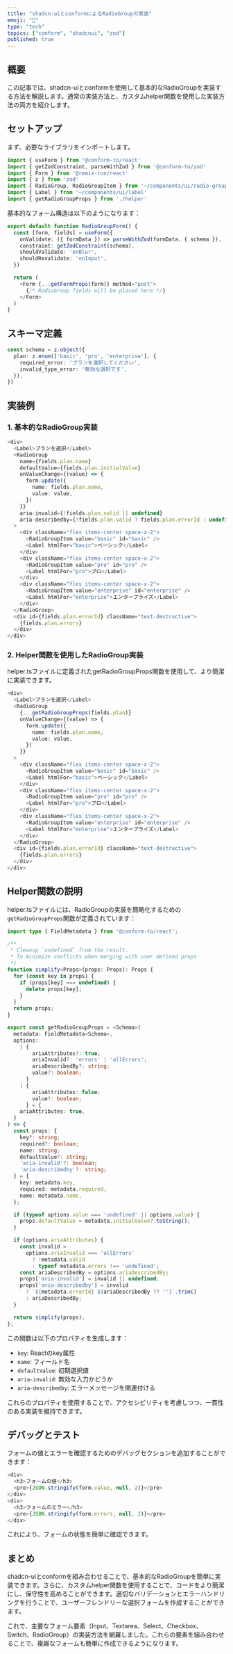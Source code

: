```yaml
---
title: "shadcn-uiとconformによるRadioGroupの実装"
emoji: "📝"
type: "tech"
topics: ["conform", "shadcnui", "zod"]
published: true
---
```


## 概要

この記事では、shadcn-uiとconformを使用して基本的なRadioGroupを実装する方法を解説します。通常の実装方法と、カスタムhelper関数を使用した実装方法の両方を紹介します。

## セットアップ

まず、必要なライブラリをインポートします。

```typescript
import { useForm } from '@conform-to/react'
import { getZodConstraint, parseWithZod } from '@conform-to/zod'
import { Form } from '@remix-run/react'
import { z } from 'zod'
import { RadioGroup, RadioGroupItem } from '~/components/ui/radio-group'
import { Label } from '~/components/ui/label'
import { getRadioGroupProps } from './helper'
```

基本的なフォーム構造は以下のようになります：

```typescript
export default function RadioGroupForm() {
  const [form, fields] = useForm({
    onValidate: ({ formData }) => parseWithZod(formData, { schema }),
    constraint: getZodConstraint(schema),
    shouldValidate: 'onBlur',
    shouldRevalidate: 'onInput',
  })

  return (
    <Form {...getFormProps(form)} method="post">
      {/* RadioGroup fields will be placed here */}
    </Form>
  )
}
```

## スキーマ定義

```typescript
const schema = z.object({
  plan: z.enum(['basic', 'pro', 'enterprise'], {
    required_error: 'プランを選択してください',
    invalid_type_error: '無効な選択です',
  }),
})
```

## 実装例

### 1. 基本的なRadioGroup実装

```typescript
<div>
  <Label>プランを選択</Label>
  <RadioGroup
    name={fields.plan.name}
    defaultValue={fields.plan.initialValue}
    onValueChange={(value) => {
      form.update({
        name: fields.plan.name,
        value: value,
      })
    }}
    aria-invalid={!fields.plan.valid || undefined}
    aria-describedby={!fields.plan.valid ? fields.plan.errorId : undefined}
  >
    <div className="flex items-center space-x-2">
      <RadioGroupItem value="basic" id="basic" />
      <Label htmlFor="basic">ベーシック</Label>
    </div>
    <div className="flex items-center space-x-2">
      <RadioGroupItem value="pro" id="pro" />
      <Label htmlFor="pro">プロ</Label>
    </div>
    <div className="flex items-center space-x-2">
      <RadioGroupItem value="enterprise" id="enterprise" />
      <Label htmlFor="enterprise">エンタープライズ</Label>
    </div>
  </RadioGroup>
  <div id={fields.plan.errorId} className="text-destructive">
    {fields.plan.errors}
  </div>
</div>
```

### 2. Helper関数を使用したRadioGroup実装

helper.tsファイルに定義されたgetRadioGroupProps関数を使用して、より簡潔に実装できます。

```typescript
<div>
  <Label>プランを選択</Label>
  <RadioGroup
    {...getRadioGroupProps(fields.plan)}
    onValueChange={(value) => {
      form.update({
        name: fields.plan.name,
        value: value,
      })
    }}
  >
    <div className="flex items-center space-x-2">
      <RadioGroupItem value="basic" id="basic" />
      <Label htmlFor="basic">ベーシック</Label>
    </div>
    <div className="flex items-center space-x-2">
      <RadioGroupItem value="pro" id="pro" />
      <Label htmlFor="pro">プロ</Label>
    </div>
    <div className="flex items-center space-x-2">
      <RadioGroupItem value="enterprise" id="enterprise" />
      <Label htmlFor="enterprise">エンタープライズ</Label>
    </div>
  </RadioGroup>
  <div id={fields.plan.errorId} className="text-destructive">
    {fields.plan.errors}
  </div>
</div>
```

## Helper関数の説明

helper.tsファイルには、RadioGroupの実装を簡略化するための`getRadioGroupProps`関数が定義されています：

```ts:helper.ts
import type { FieldMetadata } from '@conform-to/react';

/**
 * Cleanup `undefined` from the result.
 * To minimize conflicts when merging with user defined props
 */
function simplify<Props>(props: Props): Props {
  for (const key in props) {
    if (props[key] === undefined) {
      delete props[key];
    }
  }
  return props;
}

export const getRadioGroupProps = <Schema>(
  metadata: FieldMetadata<Schema>,
  options:
    | {
        ariaAttributes?: true;
        ariaInvalid?: 'errors' | 'allErrors';
        ariaDescribedBy?: string;
        value?: boolean;
      }
    | {
        ariaAttributes: false;
        value?: boolean;
      } = {
    ariaAttributes: true,
  }
) => {
  const props: {
    key?: string;
    required?: boolean;
    name: string;
    defaultValue?: string;
    'aria-invalid'?: boolean;
    'aria-describedby'?: string;
  } = {
    key: metadata.key,
    required: metadata.required,
    name: metadata.name,
  };

  if (typeof options.value === 'undefined' || options.value) {
    props.defaultValue = metadata.initialValue?.toString();
  }

  if (options.ariaAttributes) {
    const invalid =
      options.ariaInvalid === 'allErrors'
        ? !metadata.valid
        : typeof metadata.errors !== 'undefined';
    const ariaDescribedBy = options.ariaDescribedBy;
    props['aria-invalid'] = invalid || undefined;
    props['aria-describedby'] = invalid
      ? `${metadata.errorId} ${ariaDescribedBy ?? ''}`.trim()
      : ariaDescribedBy;
  }

  return simplify(props);
};
```

この関数は以下のプロパティを生成します：

- `key`: Reactのkey属性
- `name`: フィールド名
- `defaultValue`: 初期選択値
- `aria-invalid`: 無効な入力かどうか
- `aria-describedby`: エラーメッセージを関連付ける

これらのプロパティを使用することで、アクセシビリティを考慮しつつ、一貫性のある実装を維持できます。

## デバッグとテスト

フォームの値とエラーを確認するためのデバッグセクションを追加することができます：

```typescript
<div>
  <h3>フォームの値</h3>
  <pre>{JSON.stringify(form.value, null, 2)}</pre>
</div>
<div>
  <h3>フォームのエラー</h3>
  <pre>{JSON.stringify(form.errors, null, 2)}</pre>
</div>
```

これにより、フォームの状態を簡単に確認できます。

## まとめ

shadcn-uiとconformを組み合わせることで、基本的なRadioGroupを簡単に実装できます。さらに、カスタムhelper関数を使用することで、コードをより簡潔にし、保守性を高めることができます。適切なバリデーションとエラーハンドリングを行うことで、ユーザーフレンドリーな選択フォームを作成することができます。

これで、主要なフォーム要素（Input、Textarea、Select、Checkbox、Switch、RadioGroup）の実装方法を網羅しました。これらの要素を組み合わせることで、複雑なフォームも簡単に作成できるようになります。
